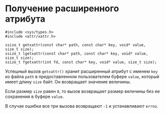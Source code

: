 # Получение расширенного атрибута

    #include <sys/types.h>
    #include <attr/xattr.h>

    ssize_t getxattr(const char* path, const char* key, void* value, size_t size);
    ssize_t lgetxattr(const char* path, const char* key, void* value, size_t size);
    ssize_t fgetxattr(int fd, const char* key, void* value, size_t size);

Успешный вызов `getxattr()` хранит расширенный атрибут с именем `key` из файла `path` в предоставленном пользователем буфере `value`, который имеет длину `size` байт. Он возвращает значение величины.

Если размер `size` равен `0`, то вызов возвращает размер величины без ее сохранения в буфере `value`. 

В случае ошибки все три вызова возвращают `-1` и устанавливают `errno`.
